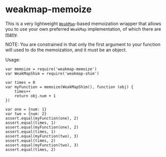 # weakmap-memoize

This is a very lightweight [`WeakMap`](https://developer.mozilla.org/en-US/docs/Web/JavaScript/Reference/Global_Objects/WeakMap)-based memoization wrapper that allows you to
use your own preferred `WeakMap` implementation, of which there are
[many](https://www.npmjs.com/search?q=weakmap).

NOTE: You are constrained in that only the first argument to your function will
used to do the memoization, and it must be an object.

Usage:

    var memoize = require('weakmap-memoize')
    var WeakMapShim = require('weakmap-shim')

    var times = 0
    var myFunction = memoize(WeakMapShim(), function (obj) {
        times++
        return obj.num + 1
    })

    var one = {num: 1}
    var two = {num: 2}
    assert.equal(myFunction(one), 2)
    assert.equal(times, 1)
    assert.equal(myFunction(one), 2)
    assert.equal(times, 1)
    assert.equal(myFunction(two), 3)
    assert.equal(times, 2)
    assert.equal(myFunction(two), 3)
    assert.equal(times, 2)
